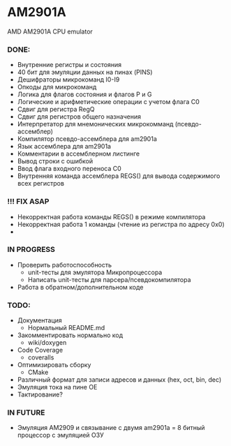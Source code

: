 # AM2901A
AMD AM2901A CPU emulator

### DONE:
- Внутренние регистры и состояния
- 40 бит для эмуляции данных на пинах (PINS)
- Дешифраторы микрокоманд I0-I9
- Опкоды для микрокоманд
- Логика для флагов состояния и флагов P и G
- Логические и арифметические операции с учетом флага C0
- Сдвиг для регистра RegQ
- Сдвиг для регистров общего назначения
- Интерпретатор для мнемонических микрокомманд (псевдо-ассемблер)
- Компилятор псевдо-ассемблера для am2901a
- Язык ассемблера для am2901a
- Комментарии в ассемблерном листинге
- Вывод строки с ошибкой
- Ввод флага входного переноса C0
- Внутренняя команда ассемблера REGS() для вывода содержимого всех регистров

### !!! FIX ASAP
- Некорректная работа команды REGS() в режиме компилятора
- Некорректная работа 1 команды (чтение из регистра по адресу 0x0)
- 

### IN PROGRESS
- Проверить работоспособность
	- unit-тесты для эмулятора Микропроцессора
	- Написать unit-тесты для парсера/псевдокомпилятора
- Работа в обратном/дополнительном коде

### TODO:
- Документация 
	- Нормальный README.md
- Закомментировать нормально код
	- wiki/doxygen
- Code Coverage
	- coveralls
- Оптимизировать сборку
	- CMake
- Различный формат для записи адресов и данных (hex, oct, bin, dec)
- Эмуляция тока на пине OE
- Тактирование?

### IN FUTURE
- Эмуляция AM2909 и связывание с двумя am2901a = 8 битный процессор с эмуляцией ОЗУ

